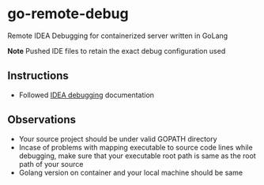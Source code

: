 # go-remote-debug
Remote IDEA Debugging for containerized server written in GoLang

**Note**
Pushed IDE files to retain the exact debug configuration used

## Instructions
* Followed [IDEA debugging](https://www.jetbrains.com/help/go/attach-to-running-go-processes-with-debugger.html#attach-to-a-process-in-the-docker-container) documentation

## Observations
* Your source project should be under valid GOPATH directory
* Incase of problems with mapping executable to source code lines while debugging, make sure that your executable root path is same as the root path of your source
* Golang version on container and your local machine should be same
